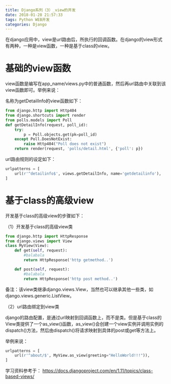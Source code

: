 ```yaml
---
title: Django系列（3）_view的开发
date: 2018-01-28 21:57:33
tags: Python WEB开发
categories: Django
---
```


在django应用中，view是url路由后，所执行的回调函数。在django的view形式有两种，一种是view函数，一种是基于class的view。

# 基础的view函数

view函数是编写在app_name/views.py中的普通函数，然后再url路由中关联到该view函数即可。举例来说：

名称为getDetailInfo的view函数如下：

```python
from django.http import Http404
from django.shortcuts import render
from polls.models import Poll
def getDetailInfo(request, poll_id):
    try:
        p = Poll.objects.get(pk=poll_id)
    except Poll.DoesNotExist:
        raise Http404("Poll does not exist")
    return render(request, 'polls/detail.html', {'poll': p})
```

url路由规则的设定如下：

```python
urlpatterns = [
    url(r'^detailinfo$', views.getDetailInfo, name='getdetailinfo'),
]
```

# 基于class的高级view

开发基于class的高级view的步骤如下：

（1）开发基于class的高级view类

```python
from django.http import HttpResponse
from django.views import View
class MyView(View):
    def get(self, request):
        #balabala
        return HttpResponse('http getmethod..')

    def post(self, request):
        #balabala
        return HttpResponse('http post method..')
```

备注：该view类继承django.views.View，当然也可以继承其他一些类，如django.views.generic.ListView。

（2）url路由绑定到view类

django的路由配置，是通过url映射到回调函数上，而不是类。但是基于class的View类提供了一个as_view()函数，as_view()会创建一个view实例并调用实例的dispatch()方法，然后由dispatch()将请求映射到具体的post或get等方法上。

举例来说：

```python
urlpatterns = [
    url(r'^about/$', MyView.as_view(greeting="HelloWorld!!!")),
]
```


学习资料参考于：
https://docs.djangoproject.com/en/1.11/topics/class-based-views/
